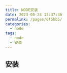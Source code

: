 ```yaml
---
title: NODE安装
date: 2023-05-24 13:37:46
permalink: /pages/6f5bb5/
categories:
  - node
tags:
  - node
  - 安装
---
```


## 安装
